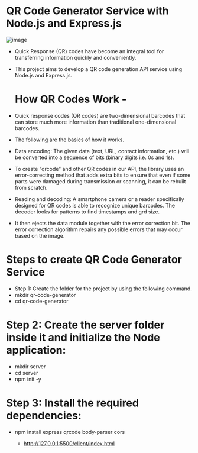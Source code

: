 # QR Code Generator Service with Node.js and Express.js 

![image](https://github.com/user-attachments/assets/50563c19-bd9c-451d-bf41-948d08b7303d)



- Quick Response (QR) codes have become an integral tool for transferring information quickly and conveniently.
- This project aims to develop a QR code generation API service using Node.js and Express.js.

  # How QR Codes Work - 
- Quick response codes (QR codes) are two-dimensional barcodes that can store much more information than traditional one-dimensional barcodes.
- The following are the basics of how it works.
- Data encoding: The given data (text, URL, contact information, etc.) will be converted into a sequence of bits (binary digits i.e. 0s and 1s).
 - To create “qrcode” and other QR codes in our API, the library uses an error-correcting method that adds extra bits to ensure that even if some parts were damaged during transmission or scanning, it can be rebuilt from scratch.
- Reading and decoding: A smartphone camera or a reader specifically designed for QR codes is able to recognize unique barcodes. The decoder looks for patterns to find timestamps and grd size.
- It then ejects the data module together with the error correction bit. The error correction algorithm repairs any possible errors that may occur based on the image.

#  Steps to create QR Code Generator Service
- Step 1: Create the folder for the project by using the following command.
 - mkdir qr-code-generator
- cd qr-code-generator
# Step 2: Create the server folder inside it and initialize the Node application:
- mkdir server
- cd server   
- npm init -y
# Step 3: Install the required dependencies:
- npm install express qrcode body-parser cors

  - http://127.0.0.1:5500/client/index.html
